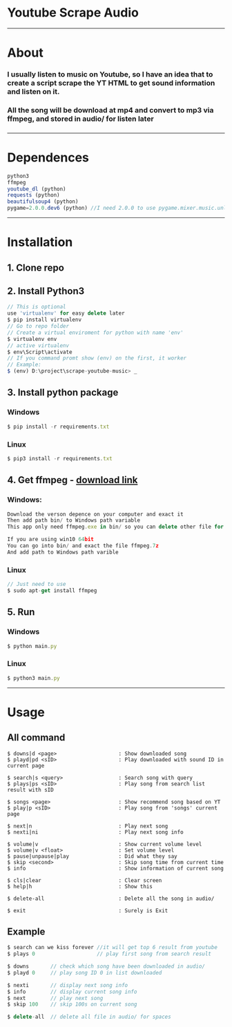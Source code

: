 # **Youtube Scrape Audio**

<hr>

# About
### I usually listen to music on Youtube, so I have an idea that to create a script scrape the YT HTML to get sound information and listen on it.
### All the song will be download at mp4 and convert to mp3 via ffmpeg, and stored in audio/ for listen later
### 

<hr>

# Dependences
```js
python3
ffmpeg 
youtube_dl (python)
requests (python)
beautifulsoup4 (python)
pygame=2.0.0.dev6 (python) //I need 2.0.0 to use pygame.mixer.music.unload()
```
<hr>

# Installation
## 1. Clone repo
## 2. Install Python3
```js
// This is optional
use 'virtualenv' for easy delete later
$ pip install virtualenv
// Go to repo folder
// Create a virtual enviroment for python with name 'env'
$ virtualenv env
// active virtualenv
$ env\Script\activate
// If you command promt show (env) on the first, it worker
// Example: 
$ (env) D:\project\scrape-youtube-music> _
```
## 3. Install python package
### Windows
```js
$ pip install -r requirements.txt
``` 
### Linux
```js
$ pip3 install -r requirements.txt
``` 
## 4. Get ffmpeg - [download link](https://ffmpeg.zeranoe.com/builds/)
### Windows:
```js
Download the verson depence on your computer and exact it
Then add path bin/ to Windows path variable
This app only need ffmpeg.exe in bin/ so you can delete other file for spaces

If you are using win10 64bit
You can go into bin/ and exact the file ffmpeg.7z
And add path to Windows path varible
```
### Linux
```js
// Just need to use 
$ sudo apt-get install ffmpeg
```
## 5. Run
### Windows
```js
$ python main.py
```
### Linux
```js
$ python3 main.py
```

<hr>

# Usage
## All command
```
$ downs|d <page>                    : Show downloaded song
$ playd|pd <sID>                    : Play downloaded with sound ID in current page

$ search|s <query>                  : Search song with query
$ plays|ps <sID>                    : Play song from search list result with sID

$ songs <page>                      : Show recommend song based on YT
$ play|p <sID>                      : Play song from 'songs' current page

$ next|n                            : Play next song
$ nexti|ni                          : Play next song info

$ volume|v                          : Show current volume level
$ volume|v <float>                  : Set volume level
$ pause|unpause|play                : Did what they say
$ skip <second>                     : Skip song time from current time
$ info                              : Show information of current song

$ cls|clear                         : Clear screen
$ help|h                            : Show this

$ delete-all                        : Delete all the song in audio/

$ exit                              : Surely is Exit
```
## Example
```js
$ search can we kiss forever //it will get top 6 result from youtube
$ plays 0                    // play first song from search result
```

```js
$ downs       // check which song have been downloaded in audio/
$ playd 0     // play song ID 0 in list downloaded
```
```js
$ nexti       // display next song info
$ info        // display current song info
$ next        // play next song
$ skip 100    // skip 100s on current song
```
```js
$ delete-all  // delete all file in audio/ for spaces
```